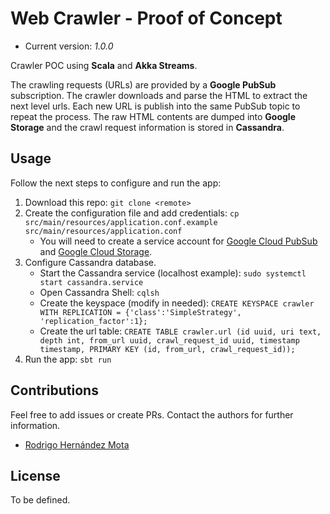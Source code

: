 # Web Crawler - Proof of Concept

* Current version: *1.0.0*

Crawler POC using **Scala** and **Akka Streams**.

The crawling requests (URLs) are provided by a **Google PubSub** subscription. The crawler downloads and parse 
the HTML to extract the next level urls. Each new URL is publish into the same PubSub topic to repeat the process.
The raw HTML contents are dumped into **Google Storage** and the crawl request information is stored in **Cassandra**.

## Usage

Follow the next steps to configure and run the app:

1. Download this repo: `git clone <remote>`
2. Create the configuration file and add credentials: `cp src/main/resources/application.conf.example src/main/resources/application.conf`
    * You will need to create a service account for [Google Cloud PubSub](https://cloud.google.com/pubsub/docs/access-control) and [Google Cloud Storage](https://cloud.google.com/storage/docs/authentication).
3. Configure Cassandra database.
    * Start the Cassandra service (localhost example): `sudo systemctl start cassandra.service`
    * Open Cassandra Shell: `cqlsh`
    * Create the keyspace (modify in needed): `CREATE KEYSPACE crawler WITH REPLICATION = {'class':'SimpleStrategy', 'replication_factor':1};`
    * Create the url table: `CREATE TABLE crawler.url (id uuid, uri text, depth int, from_url uuid, crawl_request_id uuid, timestamp timestamp, PRIMARY KEY (id, from_url, crawl_request_id));`
4. Run the app: `sbt run`
 
## Contributions

Feel free to add issues or create PRs. Contact the authors for further information.

* [Rodrigo Hernández Mota](https://www.linkedin.com/in/rhdzmota/) 

## License

To be defined.

